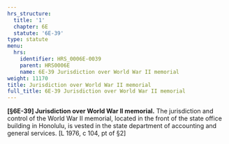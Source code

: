 ```yaml
---
hrs_structure:
  title: '1'
  chapter: 6E
  statute: '6E-39'
type: statute
menu:
  hrs:
    identifier: HRS_0006E-0039
    parent: HRS0006E
    name: 6E-39 Jurisdiction over World War II memorial
weight: 11170
title: Jurisdiction over World War II memorial
full_title: 6E-39 Jurisdiction over World War II memorial
---
```

**[§6E-39] Jurisdiction over World War II memorial.** The jurisdiction and control of the World War II memorial, located in the front of the state office building in Honolulu, is vested in the state department of accounting and general services. [L 1976, c 104, pt of §2]
